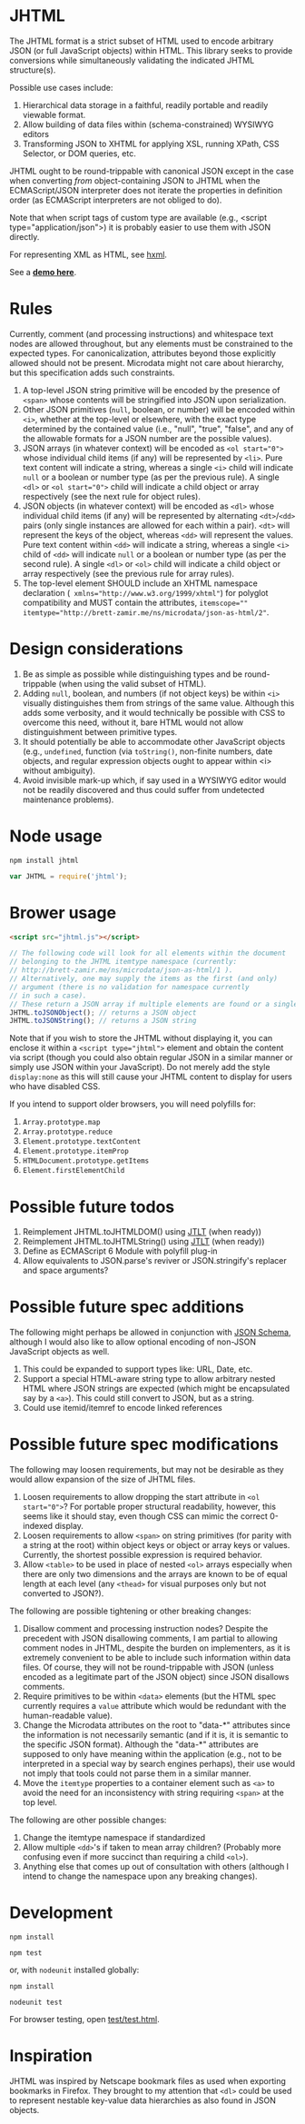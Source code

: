 # JHTML

The JHTML format is a strict subset of HTML used to encode arbitrary JSON (or full JavaScript objects) within HTML. This library seeks to provide conversions while simultaneously validating the indicated JHTML structure(s).

Possible use cases include:

1. Hierarchical data storage in a faithful, readily portable and readily viewable format.
1. Allow building of data files within (schema-constrained) WYSIWYG editors
1. Transforming JSON to XHTML for applying XSL, running XPath, CSS Selector, or DOM queries, etc.

JHTML ought to be round-trippable with canonical JSON except in the case when converting *from* object-containing JSON to JHTML when the ECMAScript/JSON interpreter does not iterate the properties in definition order (as ECMAScript interpreters are not obliged to do).

Note that when script tags of custom type are available (e.g., &lt;script type="application/json"&gt;) it is probably easier to use them with JSON directly.

For representing XML as HTML, see [hxml](https://github.com/brettz9/hxml).

See a **[demo here](http://brettz9.github.io/jhtml/)**.

# Rules

Currently, comment (and processing instructions) and whitespace text nodes are allowed throughout, but any elements must be constrained to the expected types. For canonicalization, attributes beyond those explicitly allowed should not be present. Microdata might not care about hierarchy, but this specification adds such constraints.

1. A top-level JSON string primitive will be encoded by the presence of `<span>` whose contents will be stringified into JSON upon serialization.
1. Other JSON primitives (`null`, boolean, or number) will be encoded within `<i>`, whether at the top-level or elsewhere, with the exact type determined by the contained value (i.e., "null", "true", "false", and any of the allowable formats for a JSON number are the possible values).
1. JSON arrays (in whatever context) will be encoded as `<ol start="0">` whose individual child items (if any) will be represented by `<li>`. Pure text content will indicate a string, whereas a single `<i>` child will indicate `null` or a boolean or number type (as per the previous rule). A single `<dl>` or `<ol start="0">` child will indicate a child object or array respectively (see the next rule for object rules).
1. JSON objects (in whatever context) will be encoded as `<dl>` whose individual child items (if any) will be represented by alternating `<dt>`/`<dd>` pairs (only single instances are allowed for each within a pair). `<dt>` will represent the keys of the object, whereas `<dd>` will represent the values. Pure text content within `<dd>` will indicate a string, whereas a single `<i>` child of `<dd>` will indicate `null` or a boolean or number type (as per the second rule). A single `<dl>` or `<ol>` child will indicate a child object or array respectively (see the previous rule for array rules).
1. The top-level element SHOULD include an XHTML namespace declaration (` xmlns="http://www.w3.org/1999/xhtml"`) for polyglot compatibility and MUST contain the attributes, `itemscope="" itemtype="http://brett-zamir.me/ns/microdata/json-as-html/2"`.

# Design considerations

1. Be as simple as possible while distinguishing types and be round-trippable (when using the valid subset of HTML).
1. Adding `null`, boolean, and numbers (if not object keys) be within `<i>` visually distinguishes them from strings of the same value. Although this adds some verbosity, and it would technically be possible with CSS to overcome this need, without it, bare HTML would not allow distinguishment between primitive types.
1. It should potentially be able to accommodate other JavaScript objects (e.g., `undefined`, function (via `toString()`, non-finite numbers, date objects, and regular expression objects ought to appear within &lt;i&gt; without ambiguity).
1. Avoid invisible mark-up which, if say used in a WYSIWYG editor would not be readily discovered and thus could suffer from undetected maintenance problems).

# Node usage

```shell
npm install jhtml
```

```js
var JHTML = require('jhtml');
```

# Brower usage

```html
<script src="jhtml.js"></script>
```

```javascript
// The following code will look for all elements within the document
// belonging to the JHTML itemtype namespace (currently:
// http://brett-zamir.me/ns/microdata/json-as-html/1 ).
// Alternatively, one may supply the items as the first (and only)
// argument (there is no validation for namespace currently
// in such a case).
// These return a JSON array if multiple elements are found or a single object otherwise
JHTML.toJSONObject(); // returns a JSON object
JHTML.toJSONString(); // returns a JSON string
```

Note that if you wish to store the JHTML without displaying it,
you can enclose it within a `<script type="jhtml">` element and
obtain the content via script (though you could also obtain
regular JSON in a similar manner or simply use JSON within
your JavaScript). Do not merely add the style `display:none` as
this will still cause your JHTML content to display for users
who have disabled CSS.

If you intend to support older browsers, you will need polyfills for:

1. `Array.prototype.map`
1. `Array.prototype.reduce`
1. `Element.prototype.textContent`
1. `Element.prototype.itemProp`
1. `HTMLDocument.prototype.getItems`
1. `Element.firstElementChild`

# Possible future todos

1. Reimplement JHTML.toJHTMLDOM() using [JTLT](https://github.com/brettz9/jtlt/) (when ready))
1. Reimplement JHTML.toJHTMLString() using [JTLT](https://github.com/brettz9/jtlt/) (when ready))
1. Define as ECMAScript 6 Module with polyfill plug-in
1. Allow equivalents to JSON.parse's reviver or JSON.stringify's replacer and space arguments?

# Possible future spec additions

The following might perhaps be allowed in conjunction with [JSON Schema](http://json-schema.org/), although I would also like to allow optional encoding of non-JSON JavaScript objects as well.

1. This could be expanded to support types like: URL, Date, etc.
1. Support a special HTML-aware string type to allow arbitrary nested HTML where JSON strings are expected (which might be encapsulated say by a `<a>`). This could still convert to JSON, but as a string.
1. Could use itemid/itemref to encode linked references

# Possible future spec modifications

The following may loosen requirements, but may not be desirable as they would allow expansion of the size of JHTML files.

1. Loosen requirements to allow dropping the start attribute in `<ol start="0">`? For portable proper structural readability, however, this seems like it should stay, even though CSS can mimic the correct 0-indexed display.
1. Loosen requirements to allow `<span>` on string primitives (for parity with a string at the root) within object keys or object or array keys or values. Currently, the shortest possible expression is required behavior.
1. Allow `<table>` to be used in place of nested `<ol>` arrays especially when there are only two dimensions and the arrays are known to be of equal length at each level (any `<thead>` for visual purposes only but not converted to JSON?).

The following are possible tightening or other breaking changes:

1. Disallow comment and processing instruction nodes? Despite the precedent with JSON disallowing comments, I am partial to allowing comment nodes in JHTML, despite the burden on implementers, as it is extremely convenient to be able to include such information within data files. Of course, they will not be round-trippable with JSON (unless encoded as a legitimate part of the JSON object) since JSON disallows comments.
1. Require primitives to be within `<data>` elements (but the HTML spec currently requires a `value` attribute which would be redundant with the human-readable value).
1. Change the Microdata attributes on the root to "data-\*" attributes since the information is not necessarily semantic (and if it is, it is semantic to the specific JSON format). Although the "data-\*" attributes are supposed to only have meaning within the application (e.g., not to be interpreted in a special way by search engines perhaps), their use would not imply that tools could not parse them in a similar manner.
1. Move the `itemtype` properties to a container element such as `<a>` to avoid the need for an inconsistency with string requiring `<span>` at the top level.

The following are other possible changes:

1. Change the itemtype namespace if standardized
1. Allow multiple `<dd>`'s if taken to mean array children? (Probably more confusing even if more succinct than requiring a child `<ol>`).
1. Anything else that comes up out of consultation with others (although I intend to change the namespace upon any breaking changes).

# Development

```shell
npm install

npm test
```

or, with `nodeunit` installed globally:

```shell
npm install

nodeunit test
```

For browser testing, open [test/test.html](test/test.html).

# Inspiration

JHTML was inspired by Netscape bookmark files as used when exporting bookmarks in Firefox. They brought to my attention that `<dl>` could be used to represent nestable key-value data hierarchies as also found in JSON objects.

